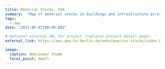 ```yaml
---
title: Material Stocks, USA
summary:  "Map of material stocks in buildings and infrastructure across CONUS at a spatial resolution of 10m."
tags:
  - ows
date: "2023-06-01T00:00:00Z"

# Optional external URL for project (replaces project detail page).
external_link: https://ows.geo.hu-berlin.de/webviewer/us-stocks/index.html

image:
  caption: Webviewer thumb
  focal_point: Smart
---
```

